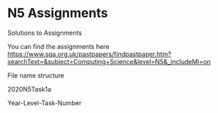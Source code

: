 # N5 Assignments
 Solutions to Assignments

You can find the assignments here
https://www.sqa.org.uk/pastpapers/findpastpaper.htm?searchText=&subject=Computing+Science&level=N5&_includeMi=on

File name structure

2020N5Task1a

Year-Level-Task-Number